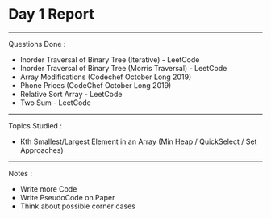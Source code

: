 # Day 1 Report

-------
Questions Done : 

* Inorder Traversal of Binary Tree (Iterative) - LeetCode
* Inorder Traversal of Binary Tree (Morris Traversal) - LeetCode
* Array Modifications (Codechef October Long 2019)
* Phone Prices (CodeChef October Long 2019)
* Relative Sort Array - LeetCode
* Two Sum - LeetCode

----

Topics Studied :

* Kth Smallest/Largest Element in an Array (Min Heap / QuickSelect / Set Approaches)


-----

Notes : 

* Write more Code
* Write PseudoCode on Paper
* Think about possible corner cases